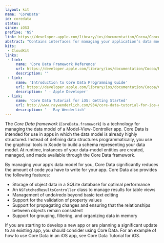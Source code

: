 ```yaml
---
layout: kit
name: 'CoreData'
id: coredata
status: 
since: iOS3
prefixe: 'NS'
link: https://developer.apple.com/library/ios/documentation/Cocoa/Conceptual/CoreData/cdProgrammingGuide.html
abstract: "Contains interfaces for managing your application’s data model. See Core Data Framework."
kits:
 - CloudKit
links:
 - link:
     name: 'Core Data Framework Reference'
     url: https://developer.apple.com/library/ios/documentation/Cocoa/Reference/CoreData_ObjC/index.html#//apple_ref/doc/uid/TP40001181
     description: ''
 - link:
     name: 'Introduction to Core Data Programming Guide'
     url: https://developer.apple.com/library/ios/documentation/Cocoa/Conceptual/CoreData/cdProgrammingGuide.html
     description: ' - Apple Developer'
 - link:
     name: 'Core Data Tutorial for iOS: Getting Started'
     url: http://www.raywenderlich.com/934/core-data-tutorial-for-ios-getting-started
     description: ' - Ray Wenderlich'
---
```


The *Core Data framework* (`CoreData.framework`) is a technology for managing the data model of a Model-View-Controller app. Core Data is intended for use in apps in which the data model is already highly structured. Instead of defining data structures programmatically, you use the graphical tools in Xcode to build a schema representing your data model. At runtime, instances of your data-model entities are created, managed, and made available through the Core Data framework.

By managing your app’s data model for you, Core Data significantly reduces the amount of code you have to write for your app. Core Data also provides the following features:

* Storage of object data in a SQLite database for optimal performance
* An `NSFetchedResultsController` class to manage results for table views
* Management of undo/redo beyond basic text editing
* Support for the validation of property values
* Support for propagating changes and ensuring that the relationships between objects remain consistent
* Support for grouping, filtering, and organizing data in memory

If you are starting to develop a new app or are planning a significant update to an existing app, you should consider using Core Data. For an example of how to use Core Data in an iOS app, see Core Data Tutorial for iOS.
